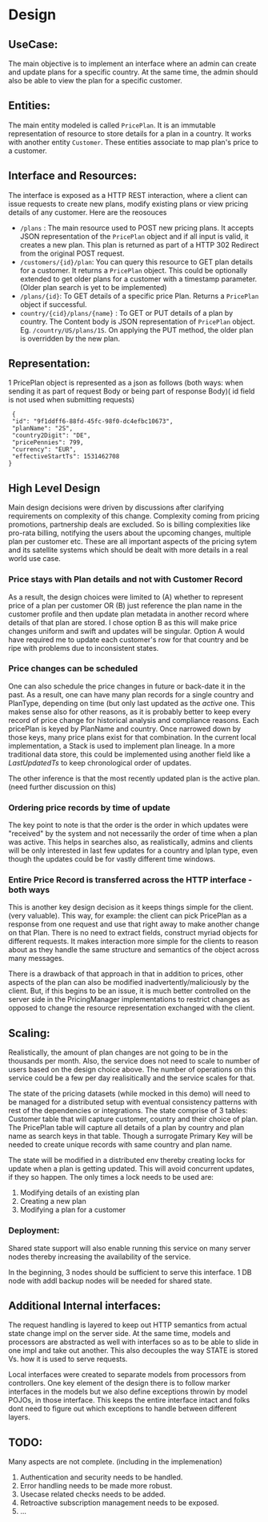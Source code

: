 # Design

## UseCase:
The main objective is to implement an interface where an admin can create and update plans for a specific country.  At the same time, the admin should also be able to view the plan for a specific customer.


## Entities:

The main entity modeled is called `PricePlan`. It is an immutable representation of resource to store details for a plan in a country. It works with another entity `Customer`. These entities associate to map plan's price to a customer.

## Interface and Resources:
The interface is exposed as a HTTP REST interaction, where a client can issue requests to create new plans, modify existing plans or view pricing details of any customer. Here are the reosouces 

   * `/plans` : The main resource used to POST new pricing plans. It accepts JSON representation of the `PricePlan` object and if all input is valid, it creates a new plan. This plan is returned as part of a HTTP 302 Redirect from the original POST request.
   * `/customers/{id}/plan`: You can query this resource to GET plan details for a customer.  It returns a `PricePlan` object. This could be optionally extended to get older plans for a customer with a timestamp parameter. (Older plan search is yet to be implemented)
   * `/plans/{id}`: To GET details of a specific price Plan. Returns a `PricePlan` object if successful. 
   * `country/{cid}/plans/{name}` : To GET or PUT details of a plan by country. The Content body is JSON representation of `PricePlan` object. Eg. `/country/US/plans/1S`. On applying the PUT method, the older plan is overridden by the new plan.
   
## Representation:

   1 PricePlan object is represented as a json as follows (both ways: when sending it as part of request Body or being part of response Body)( id field is not used when submitting requests)
   ```
    {
    "id": "9f1ddff6-88fd-45fc-98f0-dc4efbc10673",
    "planName": "2S",
    "country2Digit": "DE",
    "pricePennies": 799,
    "currency": "EUR",
    "effectiveStartTs": 1531462708
}
   ```
   
## High Level Design

Main design decisions were driven by discussions after clarifying requirements on complexity of this change. Complexity coming from pricing promotions, partnership deals are excluded. So is billing complexities like pro-rata billing, notifying the users about the upcoming changes, multiple plan per customer etc. These are all important aspects of the pricing sytem and its satellite systems which should be dealt with more details in a real world use case.

### Price stays with Plan details and not with Customer Record
As a result, the design choices were limited to (A) whether to represent price of a plan per customer OR (B) just reference the plan name in the customer profile and then update plan metadata in another record where details of that plan are stored. I chose option B as this will make price changes uniform and swift and updates will be singular. Option A would have required me to update each customer's row for that country and be ripe with problems due to inconsistent states.

### Price changes can be scheduled
One can also schedule the price changes in future or back-date it in the past. As a result, one can have many plan records for a single country and PlanType, depending on time (but only last updated as the _active_ one. This makes sense also for other reasons, as it is probably better to keep every record of price change for historical analysis and compliance reasons. Each pricePlan is keyed by PlanName and country. Once narrowed down by those keys, many price plans exist for that combination. In the current local implementation, a Stack is used to implement plan lineage. In a more traditional data store, this could be implemented using another field like a _LastUpdatedTs_ to keep chronological order of updates. 

The other inference is that the most recently updated plan is the active plan. (need further discussion on this)

### Ordering price records by time of update
The key point to note is that the order is the order in which updates were "received" by the system and not necessarily the order of time when a plan was active. This helps in searches also, as realistically, admins and clients will be only interested in last few updates for a country and lplan type, even though the updates could be for vastly different time windows. 

### Entire Price Record is transferred across the HTTP interface - both ways
This is another key design decision as it keeps things simple for the client. (very valuable). This way, for example: the client can pick PricePlan as a response from one request and use that right away to make another change on that Plan. There is no need to extract fields, construct myriad objects for different requests. It makes interaction more simple for the clients to reason about as they handle the same structure and semantics of the object across many messages.

There is a drawback of that approach in that in addition to prices, other aspects of the plan can also be modified inadvertently/maliciously by the client. But, if this begins to be an issue, it is much better controlled on the server side in the PricingManager implementations to restrict changes as opposed to change the resource representation exchanged with the client.

## Scaling:
Realistically, the amount of plan changes are not going to be in the thousands per month. Also, the service does not need to scale to number of users based on the design choice above. The number of operations on this service could be a few per day realisitically and the service scales for that.

The state of the pricing datasets (while mocked in this demo) will need to be managed for a distributed setup with eventual consistency patterns with rest of the dependencies or integrations. The state comprise of 3 tables: Customer table that will capture customer, country and their choice of plan. The PricePlan table will capture all details of a plan by country and plan name as search keys in that table. Though a surrogate Primary Key will be needed to create unique records with same country and plan name. 

The state will be modified in a distributed env thereby creating locks for update when a plan is getting updated. This will avoid concurrent updates, if they so happen. The only times a lock needs to be used are:

1. Modifying details of an existing plan
2. Creating a new plan
3. Modifying a plan for a customer


### Deployment:
Shared state support will also enable running this service on many server nodes thereby increasing the availability of the service. 

In the beginning, 3 nodes should be sufficient to serve this interface. 1 DB node with addl backup nodes will be needed for shared state.


## Additional Internal interfaces:
The request handling is layered to keep out HTTP semantics from actual state change impl on the server side. At the same time, models and processors are abstracted as well with interfaces so as to be able to slide in one impl and take out another. This also decouples the way STATE is stored Vs. how it is used to serve requests.

Local interfaces were created to separate models from processors from controllers. One key element of the design there is to follow marker interfaces in the models but we also define exceptions throwin by model POJOs, in those interface. This keeps the entire interface intact and folks dont need to figure out which exceptions to handle between different layers.


## TODO:
Many aspects are not complete. (including in the implemenation)
1. Authentication and security needs to be handled.
2. Error handling needs to be made more robust.
3. Usecase related checks needs to be added.
4. Retroactive subscription management needs to be exposed. 
5. ...






